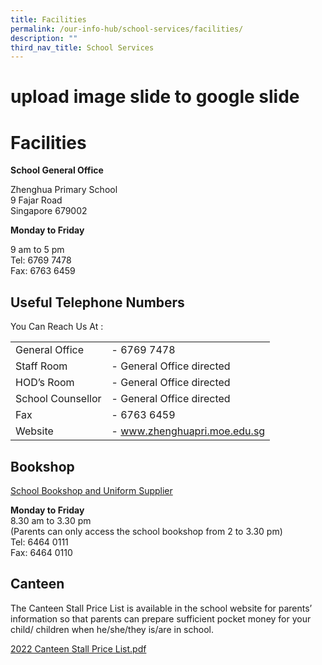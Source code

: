 ```yaml
---
title: Facilities
permalink: /our-info-hub/school-services/facilities/
description: ""
third_nav_title: School Services
---
```

# upload image slide to google slide
# Facilities

**School General Office**

Zhenghua Primary School    
9 Fajar Road   
Singapore 679002

**Monday to Friday**

9 am to 5 pm    
Tel: 6769 7478    
Fax: 6763 6459

Useful Telephone Numbers
------------------------


You Can Reach Us At :

|                   |                                     |
|-------------------|-------------------------------------|
| General Office    | -        6769 7478                  |
| Staff Room        | -        General Office directed    |
| HOD’s Room        | -        General Office directed    |
| School Counsellor | -        General Office directed    |
| Fax               | -        6763 6459                  |
| Website           | -        <a href="http://www.zhenghuapri.moe.edu.sg/" target="_blank">www.zhenghuapri.moe.edu.sg</a> |


## Bookshop

<u>School Bookshop and Uniform Supplier</u>

**Monday to Friday**   
8.30 am to 3.30 pm   
(Parents can only access the school bookshop from 2 to 3.30 pm)   
Tel: 6464 0111   
Fax: 6464 0110

## Canteen

The Canteen Stall Price List is available in the school website for parents’ information so that parents can prepare sufficient pocket money for your child/ children when he/she/they is/are in school.  
  
<a href="/files/Our%20Info%20Hub/2023%20Canteen%20Stall%20Price%20List%20Final_171122.pdf" target="_blank">2022 Canteen Stall Price List.pdf</a>